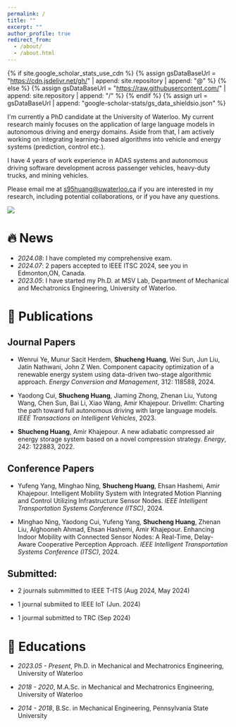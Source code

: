 ```yaml
---
permalink: /
title: ""
excerpt: ""
author_profile: true
redirect_from: 
  - /about/
  - /about.html
---
```


{% if site.google_scholar_stats_use_cdn %}
{% assign gsDataBaseUrl = "https://cdn.jsdelivr.net/gh/" | append: site.repository | append: "@" %}
{% else %}
{% assign gsDataBaseUrl = "https://raw.githubusercontent.com/" | append: site.repository | append: "/" %}
{% endif %}
{% assign url = gsDataBaseUrl | append: "google-scholar-stats/gs_data_shieldsio.json" %}


<span class='anchor' id='about-me'></span>

I'm currently a PhD candidate at the University of Waterloo. My current research mainly focuses on the application of large language models in autonomous driving and energy domains. Aside from that, I am actively working on integrating learning-based algorithms into vehicle and energy systems (prediction, control etc.).

I have 4 years of work experience in ADAS systems and autonomous driving software development across passenger vehicles, heavy-duty trucks, and mining vehicles.

Please email me at s95huang@uwaterloo.ca if you are interested in my research, including potential collaborations, or if you have any questions.

<!-- iSWijVsAAAAJ&hl -->
<a href='https://scholar.google.com/citations?user=iSWijVsAAAAJ'><img src="https://img.shields.io/endpoint?logo=Google%20Scholar&url=https%3A%2F%2Fcdn.jsdelivr.net%2Fgh%2Fs95huang%2Fs95huang.github.io@google-scholar-stats%2Fgs_data_shieldsio.json&labelColor=f6f6f6&color=9cf&style=flat&label=citations"></a>

<!-- My research interest includes neural machine translation and computer vision. I have published more than 100 papers at the top international AI conferences with total <a href='https://scholar.google.com/citations?user=DhtAFkwAAAAJ'>google scholar citations <strong><span id='total_cit'>260000+</span></strong></a> (You can also use google scholar badge <a href='https://scholar.google.com/citations?user=DhtAFkwAAAAJ'><img src="https://img.shields.io/endpoint?url={{ url | url_encode }}&logo=Google%20Scholar&labelColor=f6f6f6&color=9cf&style=flat&label=citations"></a>). -->


# 🔥 News
- *2024.08*:  I have completed my comprehensive exam.
- *2024.07*: 2 papers accepted to IEEE ITSC 2024, see you in Edmonton,ON, Canada.
- *2023.05*: I have started my Ph.D. at MSV Lab, Department of Mechanical and Mechatronics Engineering, University of Waterloo.

# 📝 Publications 


## Journal Papers

- Wenrui Ye, Munur Sacit Herdem, **Shucheng Huang**, Wei Sun, Jun Liu, Jatin Nathwani, John Z Wen. Component capacity optimization of a renewable energy system using data-driven two-stage algorithmic approach. *Energy Conversion and Management*, 312: 118588, 2024.


- Yaodong Cui, **Shucheng Huang**, Jiaming Zhong, Zhenan Liu, Yutong Wang, Chen Sun, Bai Li, Xiao Wang, Amir Khajepour. Drivellm: Charting the path toward full autonomous driving with large language models. *IEEE Transactions on Intelligent Vehicles*, 2023.

- **Shucheng Huang**, Amir Khajepour. A new adiabatic compressed air energy storage system based on a novel compression strategy. *Energy*, 242: 122883, 2022.

## Conference Papers

- Yufeng Yang, Minghao Ning, **Shucheng Huang**, Ehsan Hashemi, Amir Khajepour. Intelligent Mobility System with Integrated Motion Planning and Control Utilizing Infrastructure Sensor Nodes. *IEEE Intelligent Transportation Systems Conference (ITSC)*, 2024.

- Minghao Ning, Yaodong Cui, Yufeng Yang, **Shucheng Huang**, Zhenan Liu, Alghooneh Ahmad, Ehsan Hashemi, Amir Khajepour. Enhancing Indoor Mobility with Connected Sensor Nodes: A Real-Time, Delay-Aware Cooperative Perception Approach. *IEEE Intelligent Transportation Systems Conference (ITSC)*, 2024.


## Submitted:

- 2 journals submmitted to IEEE T-ITS (Aug 2024, May 2024)

- 1 journal submiited to IEEE IoT (Jun. 2024)

- 1 jourmal submitted to TRC (Sep 2024)


<!-- ### Note:
*: Equal contribution first author or Corresponding author -->


<!-- <div class='paper-box'><div class='paper-box-image'><div><div class="badge">CVPR 2016</div><img src='images/500x300.png' alt="sym" width="100%"></div></div>
<div class='paper-box-text' markdown="1">

[Deep Residual Learning for Image Recognition](https://openaccess.thecvf.com/content_cvpr_2016/papers/He_Deep_Residual_Learning_CVPR_2016_paper.pdf)

**Kaiming He**, Xiangyu Zhang, Shaoqing Ren, Jian Sun

[**Project**](https://scholar.google.com/citations?view_op=view_citation&hl=zh-CN&user=DhtAFkwAAAAJ&citation_for_view=DhtAFkwAAAAJ:ALROH1vI_8AC) <strong><span class='show_paper_citations' data='DhtAFkwAAAAJ:ALROH1vI_8AC'></span></strong>
- Lorem ipsum dolor sit amet, consectetur adipiscing elit. Vivamus ornare aliquet ipsum, ac tempus justo dapibus sit amet. 
</div>
</div>




<!-- # 🎖 Honors and Awards -->
<!-- - *2021.10* Lorem ipsum dolor sit amet, consectetur adipiscing elit. Vivamus ornare aliquet ipsum, ac tempus justo dapibus sit amet. 
- *2021.09* Lorem ipsum dolor sit amet, consectetur adipiscing elit. Vivamus ornare aliquet ipsum, ac tempus justo dapibus sit amet.  -->

# 📖 Educations

- *2023.05 - Present*, Ph.D. in Mechanical and Mechatronics Engineering, University of Waterloo

- *2018 - 2020*, M.A.Sc. in Mechanical and Mechatronics Engineering, University of Waterloo

- *2014 - 2018*, B.Sc. in Mechanical Engineering, Pennsylvania State University


<!-- # 💬 Invited Talks -->

<!-- - *2021.06*, Lorem ipsum dolor sit amet, consectetur adipiscing elit. Vivamus ornare aliquet ipsum, ac tempus justo dapibus sit amet.  -->
<!-- - *2021.03*, Lorem ipsum dolor sit amet, consectetur adipiscing elit. Vivamus ornare aliquet ipsum, ac tempus justo dapibus sit amet.  \| [\[video\]](https://github.com/) -->

<!-- # 💻 Work -->

<!-- - *2019.05 - 2020.02*, [Lorem](https://github.com/), China. -->